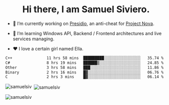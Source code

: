 <h1 align="center">Hi there, I am Samuel Siviero.</h1>

- 🔭 I’m currently working on [Presidio](https://presidio.ac), an anti-cheat for [Project Nova](https://discord.gg/novafn).

- 🌱 I’m learning Windows API, Backend / Frontend architectures and live services managing.

- ❤️ I love a certain girl named Ella.

<!--START_SECTION:waka-->

```txt
C++               11 hrs 58 mins  █████████░░░░░░░░░░░░░░░░   35.74 %
C#                8 hrs 19 mins   ██████▒░░░░░░░░░░░░░░░░░░   24.85 %
Other             3 hrs 58 mins   ███░░░░░░░░░░░░░░░░░░░░░░   11.86 %
Binary            2 hrs 16 mins   █▓░░░░░░░░░░░░░░░░░░░░░░░   06.76 %
C                 2 hrs 3 mins    █▓░░░░░░░░░░░░░░░░░░░░░░░   06.14 %
```

<!--END_SECTION:waka-->

<p><img align="left" src="https://github-readme-stats.vercel.app/api/top-langs?username=samuelsiv&show_icons=true&locale=en&layout=compact&theme=radical" alt="samuelsiv" /></p>

<p>&nbsp;<img align="center" src="https://github-readme-stats.vercel.app/api?username=samuelsiv&show_icons=true&locale=en&theme=radical" alt="samuelsiv" /></p>
<p align="left"> <img src="https://komarev.com/ghpvc/?username=samuelsiv&label=Profile%20views&color=0e75b6&style=flat" alt="samuelsiv" /> </p>
